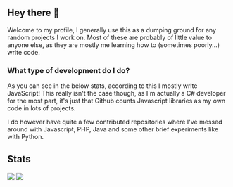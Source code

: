 ## Hey there 👋

Welcome to my profile, I generally use this as a dumping ground for any random projects I work on. Most of these are probably of little value to anyone else, as they are mostly me learning how to (sometimes poorly...) write code.

### What type of development do I do?

As you can see in the below stats, according to this I mostly write JavaScript! This really isn't the case though, as I'm actually a C# developer for the most part, it's just that Github counts Javascript libraries as my own code in lots of projects.

I do however have quite a few contributed repositories where I've messed around with Javascript, PHP, Java and some other brief experiments like with Python.

## Stats

<a href="https://github.com/anuraghazra/github-readme-stats">
  <img align="center" src="https://github-readme-stats.vercel.app/api?username=Diedinium&count_private=true&theme=dark&show_icons=true&include_all_commits=true" />
</a>
<a href="https://github.com/anuraghazra/github-readme-stats">
  <img align="center" src="https://github-readme-stats.vercel.app/api/top-langs/?username=Diedinium&theme=dark&langs_count=7&layout=compact" />
</a>


